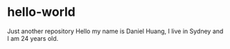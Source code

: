 # hello-world
Just another repository
Hello my name is Daniel Huang, I live in Sydney and I am 24 years old.
